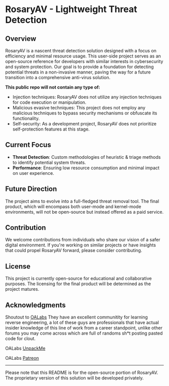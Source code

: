 # RosaryAV - Lightweight Threat Detection

## Overview
RosaryAV is a nascent threat detection solution designed with a focus on efficiency and minimal resource usage. This user-side project serves as an open-source reference for developers with similar interests in cybersecurity and system protection. Our goal is to provide a foundation for detecting potential threats in a non-invasive manner, paving the way for a future transition into a comprehensive anti-virus solution. 

**This public repo will not contain any type of:**
- Injection techniques: RosaryAV does not utilize any injection techniques for code execution or manipulation.
- Malicious evasive techniques: This project does not employ any malicious techniques to bypass security mechanisms or obfuscate its functionality.
- Self-security: As a development project, RosaryAV does not prioritize self-protection features at this stage.

  
## Current Focus
- **Threat Detection**: Custom methodologies of heuristic & triage methods to identify potential system threats.
- **Performance**: Ensuring low resource consumption and minimal impact on user experience.

## Future Direction
The project aims to evolve into a full-fledged threat removal tool. The final product, which will encompass both user-mode and kernel-mode environments, will not be open-source but instead offered as a paid service.

## Contribution
We welcome contributions from individuals who share our vision of a safer digital environment. If you're working on similar projects or have insights that could propel RosaryAV forward, please consider contributing.

## License
This project is currently open-source for educational and collaborative purposes. The licensing for the final product will be determined as the project matures.

## Acknowledgments
Shoutout to [OALabs](https://www.openanalysis.net/) They have an excellent communitity for learning reverse engineering, a lot of these guys are professionals that have actual insider knowledge of this line of work from a career standpoint, unlike other forums you may come across which are full of randoms sh*t posting pasted code for clout.

OALabs [UnpackMe](https://www.unpac.me/#/)

OALabs [Patreon](https://www.patreon.com/oalabs)

---

Please note that this README is for the open-source portion of RosaryAV. The proprietary version of this solution will be developed privately.
